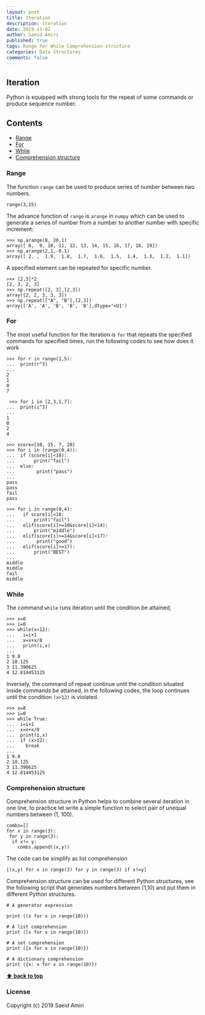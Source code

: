 ```yaml
---
layout: post
title: Iteration
description: Iteration
date: 2019-11-02
author: Saeid Amiri
published: true
tags: Range For While Comprehension-structure
categories: Data Structures
comments: false
---
```



## Iteration
Python is equipped with strong tools for the repeat of some commands or produce sequence number.  

## Contents
- [Range](#range)
- [For](#for)
- [While](#while)
- [Comprehension structure](#comprehension-structure)

### Range
The function `range` can be used to produce series of number between two numbers.
```
range(3,15)
```

The advance function of `range` is `arange` in `numpy` which can be used to generate a series of number from a number to another number with specific increment:

```
>>> np.arange(8, 20,1)
array([ 8,  9, 10, 11, 12, 13, 14, 15, 16, 17, 18, 19])
>>> np.arange(2,1,-0.1)
array([ 2. ,  1.9,  1.8,  1.7,  1.6,  1.5,  1.4,  1.3,  1.2,  1.1])
```

A specified element can be repeated for specific number.

```
>>> [2,3]*2
[2, 3, 2, 3]
>>> np.repeat([2, 3],[2,3])
array([2, 2, 3, 3, 3])
>>> np.repeat(["A", "B"],[2,3])
array(['A', 'A', 'B', 'B', 'B'],dtype='<U1')
```

### For
The most useful function for the iteration is `for`  that repeats the specified commands for specified times, run the following codes to see how does it work

```
>>> for r in range(1,5):
...  print(r^3)
...
2
1
0
7

 >>> for i in [2,3,1,7]:
...  print(i^3)
...
1
0
2
4
```  

```
>>> score=[10, 15, 7, 20]
>>> for i in (range(0,4)):
...  if (score[i]<10):
...       print("fail")
...  else:
...        print("pass")
...
pass
pass
fail
pass
```

```
>>> for i in range(0,4):
...   if score[i]<10:
...       print("fail")
...   elif(score[i]>=10&score[i]<14):
...       print("middle")
...   elif(score[i]>=14&score[i]<17):
...        print("good")
...   elif(score[i]>=17):
...       print("BEST")
...
middle
middle
fail
middle
```

### While
The command `while` runs iteration until the condition be attained,

```
>>> x=8
>>> i=0
>>> while(x<12):
...   i=i+1
...   x=x+x/8
...   print(i,x)
...
1 9.0
2 10.125
3 11.390625
4 12.814453125
```

Inversely, the command of repeat continue until the condition situated inside commands be attained, in the following codes, the loop continues until the condition ```(x>12)```  is violated.


```    
>>> x=8
>>> i=0
>>> while True:
...  i=i+1
...  x=x+x/8
...  print(i,x)
...  if (x>12):
...    break
...
1 9.0
2 10.125
3 11.390625
4 12.814453125
```

### Comprehension structure
Comprehension structure in Python helps to combine several iteration in one line, to practice let write a simple function to select pair of unequal numbers between (1, 100).

```
combs=[]
for x in range(3):
 for y in range(3):
  if x!= y:
    combs.append((x,y))
```

The code can be simplify as list comprehension
```
[(x,y) for x in range(3) for y in range(3) if x!=y]
```

Comprehension structure can be used for different Python structures, see the following script that generates numbers between (1,10) and put them in different Python structures.  

```
# A generator expression

print ((x for x in range(10)))

# A list comprehension
print ([x for x in range(10)])

# A set comprehension
print ({x for x in range(10)})

# A dictionary comprehension
print ({x: x for x in range(10)})
```


**[⬆ back to top](#contents)**
### License
Copyright (c) 2019 Saeid Amiri